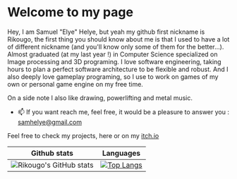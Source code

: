 # Welcome to my page

Hey, I am Samuel "Elye" Helye, but yeah my github first nickname is Rikougo, the first thing you should know about me is that I used to have a lot of different nickname (and you'll know only some of them for the better...). 
Almost graduated (at my last year !) in Computer Science specialized on Image processing and 3D programing. I love software engineering, taking hours to plan a perfect software architecture to be flexible and robust. And I also deeply love gameplay programing, so I use to work on games of my own or personal game engine on my free time. 

On a side note I also like drawing, powerlifting and metal music. 

- 📫 If you want reach me, feel free, it would be a pleasure to answer you : samhelye@gmail.com

Feel free to check my projects, here or on my [itch.io](https://sakeiru.itch.io/)

<!--
**Rikougo/Rikougo** is a ✨ _special_ ✨ repository because its `README.md` (this file) appears on your GitHub profile.

Here are some ideas to get you started:

- 🔭 I’m currently working on ...
- 🌱 I’m currently learning ...
- 👯 I’m looking to collaborate on ...
- 🤔 I’m looking for help with ...
- 💬 Ask me about ...
- 📫 How to reach me: ...
- 😄 Pronouns: ...
- ⚡ Fun fact: ...
-->

| Github stats | Languages |
| ----------- | ----------- |
| ![Rikougo's GitHub stats](https://github-readme-stats.vercel.app/api?username=Rikougo&show_icons=true&theme=tokyonight)     | [![Top Langs](https://github-readme-stats.vercel.app/api/top-langs/?username=Rikougo&layout=compact&theme=tokyonight)](https://github.com/Rikougo/github-readme-stats)    |





